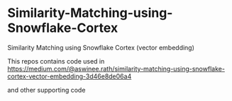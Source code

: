 # Similarity-Matching-using-Snowflake-Cortex
Similarity Matching using Snowflake Cortex (vector embedding)

This repos contains code used in 
https://medium.com/@aswinee.rath/similarity-matching-using-snowflake-cortex-vector-embedding-3d46e8de06a4


and other supporting code
